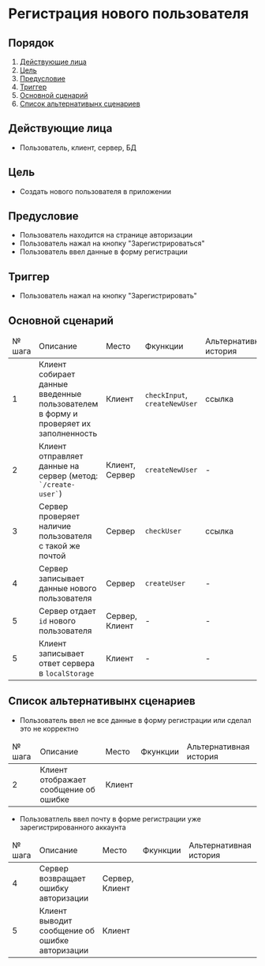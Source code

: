 # Регистрация нового пользователя

## Порядок
1. [Действующие лица](#действующие-лица)
2. [Цель](#цель)
3. [Предусловие](#предусловие)
4. [Триггер](#триггер)
5. [Основной сценарий](#основной-сценарий)
6. [Список альтернативынх сценариев](#список-альтернативных-сценари)

## Действующие лица
- Пользователь, клиент, сервер, БД

## Цель
- Создать нового пользователя в приложении

## Предусловие
- Пользователь находится на странице авторизации
- Пользователь нажал на кнопку "Зарегистрироваться"
- Пользователь ввел данные в форму регистрации

## Триггер
- Пользователь нажал на кнопку "Зарегистрировать"

## Основной сценарий
<table>
  <thead>
    <tr>
  <td>№ шага</td>
  <td>Описание</td>
  <td>Место</td>
  <td>Фкункции</td>
  <td>Альтернативная история</td>
    </tr>
  </thead>
  <tbody>
    <tr>
<!-- Порядковый номер -->
  <td>1</td>
<!-- Описание -->
  <td>Клиент собирает данные введенные пользователем в форму и проверяет их заполненность</td>
<!-- Место -->
  <td>Клиент</td>
<!-- Функции -->
  <td>
    <code>checkInput</code>,
    <code>createNewUser</code>
  </td>
<!-- Ссылка на альтернативный сценарий -->
  <td>ссылка</td>
    </tr>
    <tr>
<!-- Порядковый номер -->
  <td>2</td>
<!-- Описание -->
  <td>
    Клиент отправляет данные на сервер (метод: <code>`/create-user`</code>)
  </td>
<!-- Место -->
  <td>Клиент, Сервер</td>
<!-- Функции -->
  <td>
    <code>createNewUser</code>
  </td>
<!-- Ссылка на альтернативный сценарий -->
  <td>-</td>
    </tr>
    <tr>
<!-- Порядковый номер -->
  <td>3</td>
<!-- Описание -->
  <td>Сервер проверяет наличие пользователя с такой же почтой</td>
<!-- Место -->
  <td>Сервер</td>
<!-- Методы -->
  <td>
    <code>checkUser</code>
  </td>
<!-- Ссылка на альтернативный сценарий -->
  <td>ссылка</td>
    </tr>
    <tr>
<!-- Порядковый номер -->
  <td>4</td>
<!-- Описание -->
  <td>Сервер записывает данные нового пользователя</td>
<!-- Место -->
  <td>Сервер</td>
<!-- Методы -->
  <td>
    <code>createUser</code>
  </td>
<!-- Ссылка на альтернативный сценарий -->
  <td>-</td>
    </tr>
    <tr>
<!-- Порядковый номер -->
  <td>5</td>
<!-- Описание -->
  <td>Сервер отдает <code>id</code> нового пользователя</td>
<!-- Место -->
  <td>Сервер, Клиент</td>
<!-- Методы -->
  <td>-</td>
<!-- Ссылка на альтернативный сценарий -->
  <td>-</td>
    </tr>
    <tr>
<!-- Порядковый номер -->
  <td>5</td>
<!-- Описание -->
  <td>Клиент записывает ответ сервера в <code>localStorage</code></td>
<!-- Место -->
  <td>Клиент</td>
<!-- Методы -->
  <td>-</td>
<!-- Ссылка на альтернативный сценарий -->
  <td>-</td>
    </tr>
  </tbody>
</table>

## Список альтернативынх сценариев
- Пользователь ввел не все данные в форму регистрации или сделал это не корректно
<table>
  <thead>
    <tr>
      <td>№ шага</td>
      <td>Описание</td>
      <td>Место</td>
      <td>Фкункции</td>
      <td>Альтернативная история</td>
    </tr>
  </thead>
  <tbody>
    <tr>
<!-- Порядковый номер -->
      <td>2</td>
<!-- Описание -->
      <td>Клиент отображает сообщение об ошибке</td>
<!-- Место -->
      <td>Клиент</td>
<!-- Методы -->
      <td></td>
<!-- Альтернативный сценарий -->
      <td></td>
    </tr>
  </tbody>
</table>

- Пользоватлель ввел почту в форме регистрации уже зарегистрированного аккаунта
<table>
  <thead>
    <tr>
      <td>№ шага</td>
      <td>Описание</td>
      <td>Место</td>
      <td>Фкункции</td>
      <td>Альтернативная история</td>
    </tr>
  </thead>
  <tbody>
    <tr>
<!-- Порядковый номер -->
      <td>4</td>
<!-- Описание -->
      <td>Сервер возвращает ошибку авторизации</td>
<!-- Место -->
      <td>Сервер, Клиент</td>
<!-- Методы -->
      <td></td>
<!-- Ссылка на альтернативный сценарий -->
      <td></td>
    </tr>
    <tr>
<!-- Порядковый номер -->
      <td>5</td>
<!-- Описание -->
      <td>Клиент выводит сообщение об ошибке авторизации</td>
<!-- Место -->
      <td>Клиент</td>
<!-- Методы -->
      <td></td>
<!-- Ссылка на альтернативный сценарий -->
      <td></td>
    </tr>
  </tbody>
</table>